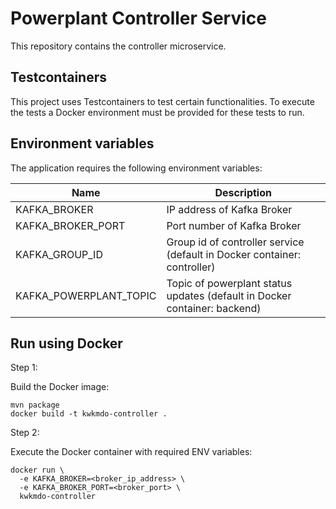 # Powerplant Controller Service
This repository contains the controller microservice.

## Testcontainers
This project uses Testcontainers to test certain functionalities. To execute the tests a Docker environment must be provided for these tests to run.

## Environment variables
The application requires the following environment variables:

| Name              | Description                                                               |
|-------------------|---------------------------------------------------------------------------|
| KAFKA_BROKER      | IP address of Kafka Broker                                                |
| KAFKA_BROKER_PORT | Port number of Kafka Broker                                               |
|KAFKA_GROUP_ID| Group id of controller service (default in Docker container: controller)  |
|KAFKA_POWERPLANT_TOPIC| Topic of powerplant status updates (default in Docker container: backend) |

## Run using Docker
Step 1:

Build the Docker image:
```shell
mvn package
docker build -t kwkmdo-controller .
```
Step 2:

Execute the Docker container with required ENV variables:
```shell
docker run \
  -e KAFKA_BROKER=<broker_ip_address> \
  -e KAFKA_BROKER_PORT=<broker_port> \
  kwkmdo-controller
```